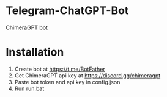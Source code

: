 # Telegram-ChatGPT-Bot
ChimeraGPT bot

# Installation
1. Create bot at https://t.me/BotFather
2. Get ChimeraGPT api key at https://discord.gg/chimeragpt
3. Paste bot token and api key in config.json
4. Run run.bat
